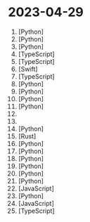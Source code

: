 # 2023-04-29

1. [](https://github.comundefined "decentralising the Ai Industry, just some language model api's...") [Python]
2. [](https://github.comundefined "AudioGPT: Understanding and Generating Speech, Music, Sound, and Talking Head") [Python]
3. [](https://github.comundefined "Track-Anything is a flexible and interactive tool for video object tracking and segmentation, based on Segment Anything, XMem, and E2FGVI.") [Python]
4. [](https://github.comundefined "A terminal for a more modern age") [TypeScript]
5. [](https://github.comundefined "AI tool to build charts based on text input") [TypeScript]
6. [](https://github.comundefined "The Foundation project") [Swift]
7. [](https://github.comundefined "The no-code platform for connecting custom data to large language models") [TypeScript]
8. [](https://github.comundefined "") [Python]
9. [](https://github.comundefined "Official implementation of the paper Segment Everything Everywhere All at Once") [Python]
10. [](https://github.comundefined "WizardLM: Empowering Large Pre-Trained Language Models to Follow Complex Instructions") [Python]
11. [](https://github.comundefined "[秋城落叶] QQ 音乐源无损歌曲下载") [Python]
12. [](https://github.comundefined "😎 Awesome lists about all kinds of interesting topics") 
13. [](https://github.comundefined "The Generative AI Landscape - A Collection of Awesome Generative AI Applications") 
14. [](https://github.comundefined "A GPT-empowered penetration testing tool") [Python]
15. [](https://github.comundefined "An Open Source Financial Switch to make Payments fast, reliable and affordable") [Rust]
16. [](https://github.comundefined "Dark and Darker private server implementation written in Python") [Python]
17. [](https://github.comundefined "NeMo Guardrails is an open-source toolkit for easily adding programmable guardrails to LLM-based conversational systems.") [Python]
18. [](https://github.comundefined "Modular Auto-GPT Framework") [Python]
19. [](https://github.comundefined "SkyAGI: Emerging human-behavior simulation capability in LLM") [Python]
20. [](https://github.comundefined "The AutoGPT MetaTrader Plugin is a software tool that enables traders to connect their MetaTrader 4 or 5 trading account to Auto-GPT.") [Python]
21. [](https://github.comundefined "Fine-tuning LLaMA to follow Instructions within 1 Hour and 1.2M Parameters") [Python]
22. [](https://github.comundefined "A full-featured download manager.") [JavaScript]
23. [](https://github.comundefined "交易模块") [Python]
24. [](https://github.comundefined "Run GPT model on the browser with WebGPU. An implementation of GPT inference in less than ~2000 lines of vanilla Javascript.") [JavaScript]
25. [](https://github.comundefined "The modern web developer’s platform") [TypeScript]
